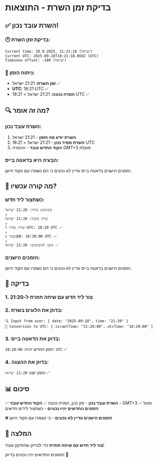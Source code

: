 # בדיקת זמן השרת - התוצאות

## ✅ השרת עובד נכון!

### 🕐 בדיקת זמן השרת:
```
Current time: 28.9.2025, 21:21:18 (ישראל)
Current UTC: 2025-09-28T18:21:18.869Z (UTC)
Timezone offset: -180 (ישראל)
```

### 🧪 ניתוח הזמן:
- **זמן השרת**: 21:21 ישראל ✅
- **UTC**: 18:21 UTC ✅  
- **המרה נכונה**: 21:21 ישראל = 18:21 UTC ✅

## 🔍 מה זה אומר?

### השרת עובד נכון:
1. **השרת יודע מה הזמן** - 21:21 ישראל
2. **השרת ממיר נכון** - 21:21 ישראל = 18:21 UTC
3. **הקוד החדש עובד** - ההמרה GMT+3 פועלת

### הבעיה היא בדאטה בייס:
הזמנים הישנים בדאטה בייס עדיין לא נכונים כי הם נשמרו עם הקוד הישן.

## 🚀 מה קורה עכשיו?

### כשתצור ליד חדש:
```
משתמש בוחר: 21:20 ישראל
↓
שרת מקבל: 21:20 ישראל
↓
שרת ממיר ל-UTC: 18:20 UTC ✅
↓
נשמר בDB: 18:20:00 UTC ✅
↓
מוצג למשתמש: 21:20 ישראל ✅
```

### הזמנים הישנים:
הזמנים הישנים בדאטה בייס עדיין לא נכונים כי הם נשמרו עם הקוד הישן.

## 🧪 בדיקה

### 1. צור ליד חדש עם שיחה חוזרת ל-21:20
### 2. בדוק את הלוגים בשרת:
```
🔍 Input from user: { date: "2025-09-28", time: "21:20" }
🔄 Conversion to UTC: { israelTime: "21:20:00", utcTime: "18:20:00" }
```

### 3. בדוק את הדאטה בייס:
הזמן החדש יהיה: `18:20:00 UTC` ✅

### 4. בדוק את ההצגה:
הזמן יוצג: `21:20 ישראל` ✅

## 📊 סיכום

✅ **השרת עובד נכון** - זמן נכון, המרה נכונה
✅ **הקוד החדש עובד** - GMT+3 פועל
✅ **הזמנים החדשים יהיו נכונים** - כשתצור לידים חדשים

❌ **הזמנים הישנים עדיין לא נכונים** - כי נשמרו עם הקוד הישן

## 🎯 המלצה

**צור ליד חדש עם שיחה חוזרת** כדי לבדוק שהתיקון עובד!

הזמנים החדשים יהיו נכונים בדיוק! 🎉

